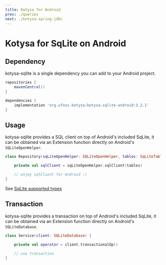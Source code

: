 ```yaml
---
title: Kotysa for Android
prev: ./queries
next: ./kotysa-spring-jdbc
---
```


# Kotysa for SqLite on Android

## Dependency

kotysa-sqlite is a single dependency you can add to your Android project.

```groovy
repositories {
    mavenCentral()
}

dependencies {
    implementation 'org.ufoss.kotysa:kotysa-sqlite-android:3.2.1'
}
```

## Usage

kotysa-sqlite provides a SQL client on top of Android's included SqLite, 
it can be obtained via an Extension function directly on Android's ```SQLiteOpenHelper```.

```kotlin
class Repository(sqLiteOpenHelper: SQLiteOpenHelper, tables: SqLiteTables) {

	private val sqlClient = sqLiteOpenHelper.sqlClient(tables)

	// enjoy sqlClient for Android :)
}
```

See [SqLite supported types](table-mapping.html#sqlite)

## Transaction

kotysa-sqlite provides a transaction on top of Android's included SqLite, 
it can be obtained via an Extension function directly on Android's ```SQLiteDatabase```.

```kotlin
class Service(client: SQLiteDatabase) {

	private val operator = client.transactionalOp()

	// use transaction
}
```
